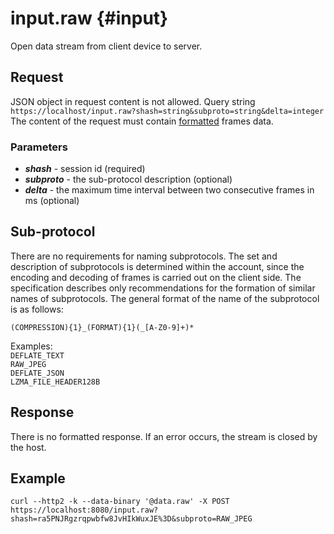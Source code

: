 input.raw {#input}
==========

Open data stream from client device to server.

Request
------------
JSON object in request content is not allowed. 
Query string
`https://localhost/input.raw?shash=string&subproto=string&delta=integer`
The content of the request must contain [formatted](Data-stream-format.md) frames data.

<h3>Parameters</h3>

* _**shash**_ - session id (required)
* _**subproto**_ - the sub-protocol description (optional)
* _**delta**_ - the maximum time interval between two consecutive frames in ms (optional)


Sub-protocol
------------

There are no requirements for naming subprotocols. The set and description of subprotocols is determined within the account, since the encoding and decoding of frames is carried out on the client side. The specification describes only recommendations for the formation of similar names of subprotocols. The general format of the name of the subprotocol is as follows:

`(COMPRESSION){1}_(FORMAT){1}(_[A-Z0-9]+)*`

Examples:<br>
`DEFLATE_TEXT`<br>
`RAW_JPEG`<br>
`DEFLATE_JSON`<br>
`LZMA_FILE_HEADER128B`

Response
------------

There is no formatted response. If an error occurs, the stream is closed by the host.

Example
------------
```
curl --http2 -k --data-binary '@data.raw' -X POST https://localhost:8080/input.raw?shash=ra5PNJRgzrqpwbfw8JvHIkWuxJE%3D&subproto=RAW_JPEG
```
